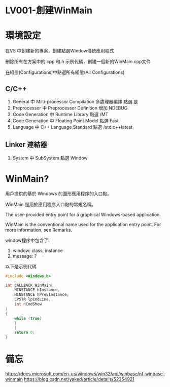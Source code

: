 # LV001-創建WinMain

# 環境設定

在VS 中創建新的專案，創建點選Window傳統應用程式

刪除所有在方案中的.cpp 和.h 示例代碼，創建一個新的WinMain.cpp文件

在組態(Configurations)中點選所有組態(All Configurations)

## C/C++
1. General 中 Milti-processor Compilation 多處理器編譯 點選 是
2. Preprocessor 中 Preprocessor Definition 增加 NDEBUG
3. Code Generation 中 Runtime Library 點選 /MT
4. Code Generation 中 Floating Point Model 點選 Fast
5. Language 中 C++ Language Standard 點選 /std:c++latest

## Linker 連結器
1. System 中 SubSystem 點選 Window

# WinMain?

用戶提供的基於 Windows 的圖形應用程序的入口點。

WinMain 是用於應用程序入口點的常規名稱。

The user-provided entry point for a graphical Windows-based application.

WinMain is the conventional name used for the application entry point. For more information, see Remarks.

window程序中包含了:
1. window: class, instance
2. message: ?

以下是示例代碼
```c++
#include <Windows.h>

int CALLBACK WinMain(
	HINSTANCE hInstance,
	HINSTANCE hPrevInstance,
	LPSTR lpCmdLine,
	int nCmdShow
)
{
	while (true)
	{
	}
	return 0;
}
```

# 備忘
https://docs.microsoft.com/en-us/windows/win32/api/winbase/nf-winbase-winmain
https://blog.csdn.net/yaked/article/details/52354921